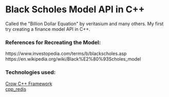 # Black Scholes Model API in C++

Called the "Billion Dollar Equation" by veritasium and many others. My first try creating a finance model API in C++.

### References for Recreating the Model: <br />
<link>https://www.investopedia.com/terms/b/blackscholes.asp</link>
<link>https://en.wikipedia.org/wiki/Black%E2%80%93Scholes_model</link>

<br />

### Technologies used: <br />
[Crow C++ Framework](https://crowcpp.org/master/) <br />
[cpp_redis](https://github.com/cpp-redis/cpp_redis)
